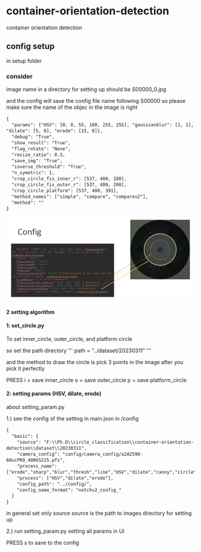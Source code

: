 # container-orientation-detection
container orientation detection

## config setup 
in setup folder 

### consider 
image name in a directory for setting up should be 
S00000_0.jpg 

and the config will save the config file name following S00000 so please make sure the name of the objec in the image is right
```
{
  "params": {"HSV": [0, 0, 55, 180, 255, 255], "gaussianblur": [1, 1], "dilate": [5, 0], "erode": [15, 0]},
  "debug": "True",
  "show_result": "True",
  "flag_rotate": "None",
  "resize_ratio": 0.3,
  "save_img": "True",
  "inverse_threshold": "True",
  "n_symetric": 1,
  "crop_circle_fix_inner_r": [537, 400, 180],
  "crop_circle_fix_outer_r": [537, 400, 200],
  "crop_circle_platform": [537, 400, 391],
  "method_names": ["simple", "compare", "comparev2"],
  "method": ""
}
``` 

![alt text](https://github.com/PudPawat/container-orientation-detection/blob/main/info_image/config_new_setting.png?raw=true)

#### 2 setting algorithm 
#### 1: set_circle.py
To set inner_circle, outer_circle, and platform circle

so set the path directory 
'''
path = "../dataset/20230311"
'''

and the method to draw the circle is pick 3 points in the image 
after you pick it perfectly 

PRESS
i = save inner_circle 
o = save outer_circle
p = save platform_circle 

#### 2: setting params (HSV, dilate, erode)

about  setting_param.py 

1.) see the config of the setting in main.json in /config

``` 
{
  "basic": {
    "source": "F:\\Ph.D\\circle_classification\\container-orientation-detection\\dataset\\20230311",
    "camera_config": "config/camera_config/a2A2590-60ucPRO_40065215.pfs",
    "process_name": ["erode","sharp","blur","thresh","line","HSV","dilate","canny","circle","sobel"],
    "process": ["HSV","dilate","erode"],
    "config_path": "../config/",
    "config_name_format": "notchv2_config_"
  }
}
``` 
in general set only source 
source is the path to images directory for setting up

2.) run setting_param.py 
setting all params in UI

PRESS s to save to the config 